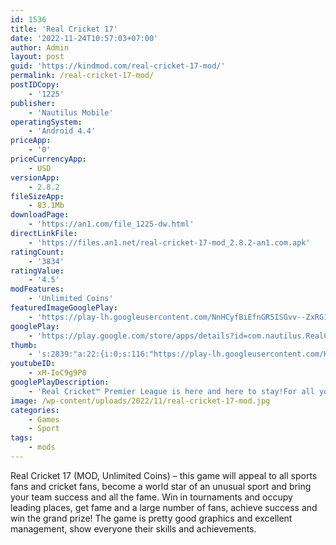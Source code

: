 ```yaml
---
id: 1536
title: 'Real Cricket 17'
date: '2022-11-24T10:57:03+07:00'
author: Admin
layout: post
guid: 'https://kindmod.com/real-cricket-17-mod/'
permalink: /real-cricket-17-mod/
postIDCopy:
    - '1225'
publisher:
    - 'Nautilus Mobile'
operatingSystem:
    - 'Android 4.4'
priceApp:
    - '0'
priceCurrencyApp:
    - USD
versionApp:
    - 2.8.2
fileSizeApp:
    - 83.1Mb
downloadPage:
    - 'https://an1.com/file_1225-dw.html'
directLinkFile:
    - 'https://files.an1.net/real-cricket-17-mod_2.8.2-an1.com.apk'
ratingCount:
    - '3834'
ratingValue:
    - '4.5'
modFeatures:
    - 'Unlimited Coins'
featuredImageGooglePlay:
    - 'https://play-lh.googleusercontent.com/NnHCyfBiEfnGR5ISGvv--ZxRG1rfkoX0jSpdDLpAK8yc5EvjYdD44TGsaU1Qtcpmq38'
googlePlay:
    - 'https://play.google.com/store/apps/details?id=com.nautilus.RealCricketPremierLeague'
thumb:
    - 's:2839:"a:22:{i:0;s:116:"https://play-lh.googleusercontent.com/KEAOO6PgPbuObuU4AG3BZvTfj4WIxULXyKmcv-NQ0XjeIOB60C_lMqyz1N7TEfFLLYZh=w526-h296";i:1;s:116:"https://play-lh.googleusercontent.com/YpCXLAyK8NFf_IiySP7FVIJlKacxmdeTr7YvhUS4chMm5BqrhP9nIcMsJtlg9ouZ_QX7=w526-h296";i:2;s:116:"https://play-lh.googleusercontent.com/nzSrOiS5nrYILk1MdH5Mc90peD33JLia0nGmqYrp_tTmviFSu_rUG0_t5Ajjdxtfo9tG=w526-h296";i:3;s:114:"https://play-lh.googleusercontent.com/fYhSK0zLa0pU3ELsnOtoTWRG_6u164BMfZRE6w7eM3HJcnFuMxk6N0QFYLtLL2NHhw=w526-h296";i:4;s:114:"https://play-lh.googleusercontent.com/G2EPx6ZRuradkCyJyFKJzEh6D4HrgLMSB6FhyfdaE6O-m7yEtRaCfAnEjaWcypHiBA=w526-h296";i:5;s:116:"https://play-lh.googleusercontent.com/XAMnE7vjkoIDu_VFmaZCakuaRYsD8unojSWvalZTq2RV9bWl0FJwM_DDxg2P5TcwFuVd=w526-h296";i:6;s:116:"https://play-lh.googleusercontent.com/f9A97LNKEVIIIxQMXoOsA9u63Snrj4WUJTg1Y06nYafzS8FfOoE_qFGBJIDZD4VQmRNH=w526-h296";i:7;s:116:"https://play-lh.googleusercontent.com/SKcFuN_3d68L19TYpAcQAbv3SCc0iPk64r7clz_sMejQMb8jl9lFr1SnV3roozsMrksk=w526-h296";i:8;s:116:"https://play-lh.googleusercontent.com/Ly9uwWHsnI4nkr2NCmdJ5F7u92D3BqTV14r6K7Bw6CzC9_El2KU9vIJQG905Szr0owxC=w526-h296";i:9;s:116:"https://play-lh.googleusercontent.com/_dsam8IpONVauAfGcf46Q_GOK1LxG2av4B8b21wbuqFGcaZCur8_o1WjKMd0a9XsN_yA=w526-h296";i:10;s:115:"https://play-lh.googleusercontent.com/YerHYsYBsLxox8Jkvea7gfVLyFG8GpOdwd_DbgDI5uekPmRQnz6hG7RsteTgbSRdcEk=w526-h296";i:11;s:114:"https://play-lh.googleusercontent.com/7sMd0Q4W5dmw0aEdjR-eaLEgieYnN5nbZ5dD1Je8YPuUXCEnszd2_ALRJmkhGsXb_g=w526-h296";i:12;s:114:"https://play-lh.googleusercontent.com/rlZnoUy-cuqS3M16NMdH7Ft8gPRXjQoauwQd-_qO0tfBSbQDhJZAwfjLouQAvG64EA=w526-h296";i:13;s:115:"https://play-lh.googleusercontent.com/RsTvOS5oshVdKErUkh6Nyfbu6kvgFshjJL_OhQvorUzX-VR9MLHfVb8PuRIukux-UEE=w526-h296";i:14;s:116:"https://play-lh.googleusercontent.com/5fdIwY82Sw0GLlI1uENIH9AnIsQBWuHSg8SbinSoJEW4fZwIpctV_xLZ77-PFI7kxYFo=w526-h296";i:15;s:114:"https://play-lh.googleusercontent.com/9eo8CPmGIZ0Y-H8dX8-ghVxzN7zjBUe_NQFzy7o4vZZydmyjfixjkNow74ArlMkvYA=w526-h296";i:16;s:115:"https://play-lh.googleusercontent.com/Qf2am1wUPUesuNpVhFzHTbF98snqqmKZoVOuoFPP910PCPI-N_3t3b0KtikWqdjh8iw=w526-h296";i:17;s:115:"https://play-lh.googleusercontent.com/LWfw-2E824-9mbu_ytQtn6MD_MP7MgsZkFTmv3A3dI3Sniv3akUPdf7101U5itvJgOU=w526-h296";i:18;s:116:"https://play-lh.googleusercontent.com/TnOWhsxIG9J_W3tUX-gLy-Uh3GBUFTSin-n2b_l8OEtWrMuzbs2wCT9y5xSb_pKwUzBg=w526-h296";i:19;s:115:"https://play-lh.googleusercontent.com/DDvWsHjW4nYV_UuPj3-sLDFvBeN3R9UclxkKgXjJQwXLsMsIlP2sqSrDMSQuGiJ-a0c=w526-h296";i:20;s:114:"https://play-lh.googleusercontent.com/T27L-SmkZo9xC8wlLi3r8i8WadCX7hcNmQQ1KWf6c5IQNENARc8gOVBamH6zNWvJ7A=w526-h296";i:21;s:115:"https://play-lh.googleusercontent.com/-UM0jALDYvdn9ja8N5qO-Q8CvgZ5AwOgRmR4i-B3kP4YgPiSV2byXzSxJfc6C_02Do4=w526-h296";}";'
youtubeID:
    - xM-IoC9g9P8
googlePlayDescription:
    - 'Real Cricket™ Premier League is here and here to stay!For all you cricket fans out there, Intensity of a Real Cricket™ game, now on your mobile!!!.Welcome to the most complete Real Cricket™ experience capturing each drop of the Indian Premier League festival.'
image: /wp-content/uploads/2022/11/real-cricket-17-mod.jpg
categories:
    - Games
    - Sport
tags:
    - mods
---
```


Real Cricket 17 (MOD, Unlimited Coins) – this game will appeal to all sports fans and cricket fans, become a world star of an unusual sport and bring your team success and all the fame. Win in tournaments and occupy leading places, get fame and a large number of fans, achieve success and win the grand prize! The game is pretty good graphics and excellent management, show everyone their skills and achievements.